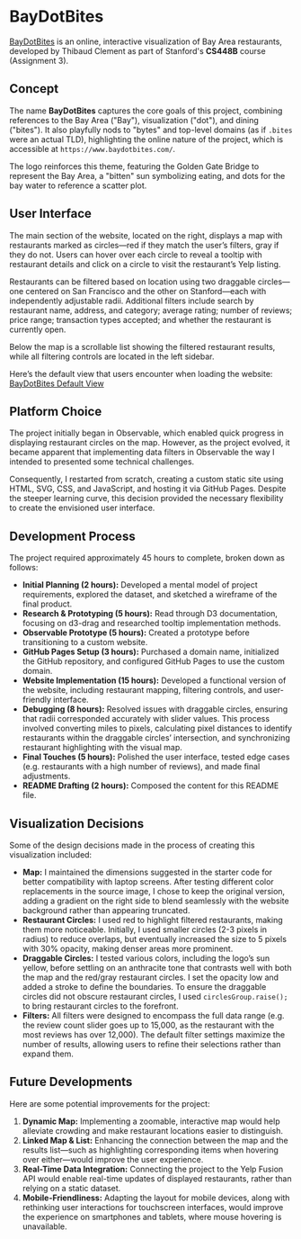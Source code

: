 # BayDotBites

[BayDotBites](https://www.baydotbites.com/) is an online, interactive visualization of Bay Area restaurants, developed by Thibaud Clement as part of Stanford's **CS448B** course (Assignment 3).

## Concept
The name **BayDotBites** captures the core goals of this project, combining references to the Bay Area ("Bay"), visualization ("dot"), and dining ("bites"). It also playfully nods to "bytes" and top-level domains (as if `.bites` were an actual TLD), highlighting the online nature of the project, which is accessible at `https://www.baydotbites.com/`.

The logo reinforces this theme, featuring the Golden Gate Bridge to represent the Bay Area, a "bitten" sun symbolizing eating, and dots for the bay water to reference a scatter plot.

## User Interface

The main section of the website, located on the right, displays a map with restaurants marked as circles—red if they match the user’s filters, gray if they do not. Users can hover over each circle to reveal a tooltip with restaurant details and click on a circle to visit the restaurant’s Yelp listing.

Restaurants can be filtered based on location using two draggable circles—one centered on San Francisco and the other on Stanford—each with independently adjustable radii. Additional filters include search by restaurant name, address, and category; average rating; number of reviews; price range; transaction types accepted; and whether the restaurant is currently open.

Below the map is a scrollable list showing the filtered restaurant results, while all filtering controls are located in the left sidebar.

Here’s the default view that users encounter when loading the website: [BayDotBites Default View](/baydotbites_default_view.png)

## Platform Choice
The project initially began in Observable, which enabled quick progress in displaying restaurant circles on the map. However, as the project evolved, it became apparent that implementing data filters in Observable the way I intended to presented some technical challenges. 

Consequently, I restarted from scratch, creating a custom static site using HTML, SVG, CSS, and JavaScript, and hosting it via GitHub Pages. Despite the steeper learning curve, this decision provided the necessary flexibility to create the envisioned user interface.

## Development Process
The project required approximately 45 hours to complete, broken down as follows:
- **Initial Planning (2 hours):** Developed a mental model of project requirements, explored the dataset, and sketched a wireframe of the final product.
- **Research & Prototyping (5 hours):** Read through D3 documentation, focusing on d3-drag and researched tooltip implementation methods.
- **Observable Prototype (5 hours):** Created a prototype before transitioning to a custom website.
- **GitHub Pages Setup (3 hours):** Purchased a domain name, initialized the GitHub repository, and configured GitHub Pages to use the custom domain.
- **Website Implementation (15 hours):** Developed a functional version of the website, including restaurant mapping, filtering controls, and user-friendly interface.
- **Debugging (8 hours):** Resolved issues with draggable circles, ensuring that radii corresponded accurately with slider values. This process involved converting miles to pixels, calculating pixel distances to identify restaurants within the draggable circles’ intersection, and synchronizing restaurant highlighting with the visual map.
- **Final Touches (5 hours):** Polished the user interface, tested edge cases (e.g. restaurants with a high number of reviews), and made final adjustments.
- **README Drafting (2 hours):** Composed the content for this README file.

## Visualization Decisions
Some of the design decisions made in the process of creating this visualization included:
- **Map:** I maintained the dimensions suggested in the starter code for better compatibility with laptop screens. After testing different color replacements in the source image, I chose to keep the original version, adding a gradient on the right side to blend seamlessly with the website background rather than appearing truncated.
- **Restaurant Circles:** I used red to highlight filtered restaurants, making them more noticeable. Initially, I used smaller circles (2-3 pixels in radius) to reduce overlaps, but eventually increased the size to 5 pixels with 30% opacity, making denser areas more prominent.
- **Draggable Circles:** I tested various colors, including the logo’s sun yellow, before settling on an anthracite tone that contrasts well with both the map and the red/gray restaurant circles. I set the opacity low and added a stroke to define the boundaries. To ensure the draggable circles did not obscure restaurant circles, I used `circlesGroup.raise();` to bring restaurant circles to the forefront.
- **Filters:** All filters were designed to encompass the full data range (e.g. the review count slider goes up to 15,000, as the restaurant with the most reviews has over 12,000). The default filter settings maximize the number of results, allowing users to refine their selections rather than expand them.

## Future Developments
Here are some potential improvements for the project:
1. **Dynamic Map:** Implementing a zoomable, interactive map would help alleviate crowding and make restaurant locations easier to distinguish.
2. **Linked Map & List:** Enhancing the connection between the map and the results list—such as highlighting corresponding items when hovering over either—would improve the user experience.
3. **Real-Time Data Integration:** Connecting the project to the Yelp Fusion API would enable real-time updates of displayed restaurants, rather than relying on a static dataset.
4. **Mobile-Friendliness:** Adapting the layout for mobile devices, along with rethinking user interactions for touchscreen interfaces, would improve the experience on smartphones and tablets, where mouse hovering is unavailable.